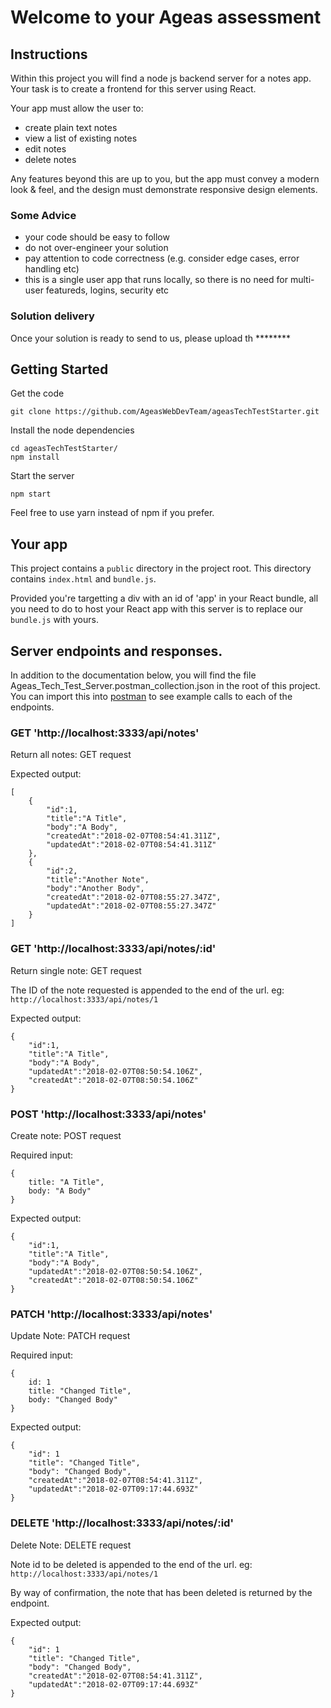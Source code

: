 # Welcome to your Ageas assessment #

## Instructions
Within this project you will find a node js backend server for a notes app. Your task is to create a frontend for this server using React.

Your app must allow the user to:
  - create plain text notes
  - view a list of existing notes
  - edit notes
  - delete notes
  
Any features beyond this are up to you, but the app must convey a modern look & feel, and the design must demonstrate responsive design elements.

### Some Advice
  - your code should be easy to follow
  - do not over-engineer your solution
  - pay attention to code correctness (e.g. consider edge cases, error handling etc)
  - this is a single user app that runs locally, so there is no need for multi-user featureds, logins, security etc
  
### Solution delivery
Once your solution is ready to send to us, please upload th ********
  
## Getting Started

Get the code

    git clone https://github.com/AgeasWebDevTeam/ageasTechTestStarter.git

Install the node dependencies

    cd ageasTechTestStarter/
    npm install

Start the server

    npm start

Feel free to use yarn instead of npm if you prefer.

## Your app

This project contains a `public` directory in the project root. This directory contains `index.html` and `bundle.js`.

Provided you're targetting a div with an id of 'app' in your React bundle, all you need to do to host your React app with this server is to replace our `bundle.js` with yours.

## Server endpoints and responses.

In addition to the documentation below, you will find the file Ageas_Tech_Test_Server.postman_collection.json in the root of this project. You can import this into [postman](https://www.getpostman.com/) to see example calls to each of the endpoints.

### GET 'http://localhost:3333/api/notes'
Return all notes: GET request

Expected output:
```
[
    {
        "id":1,
        "title":"A Title",
        "body":"A Body",
        "createdAt":"2018-02-07T08:54:41.311Z",
        "updatedAt":"2018-02-07T08:54:41.311Z"
    },
    {
        "id":2,
        "title":"Another Note",
        "body":"Another Body",
        "createdAt":"2018-02-07T08:55:27.347Z",
        "updatedAt":"2018-02-07T08:55:27.347Z"
    }
]
```
### GET 'http://localhost:3333/api/notes/:id'
Return single note: GET request

The ID of the note requested is appended to the end of the url. eg: `http://localhost:3333/api/notes/1`

Expected output:
```
{
    "id":1,
    "title":"A Title",
    "body":"A Body",
    "updatedAt":"2018-02-07T08:50:54.106Z",
    "createdAt":"2018-02-07T08:50:54.106Z"
}
```

### POST 'http://localhost:3333/api/notes'
Create note: POST request

Required input:
```
{
    title: "A Title",
    body: "A Body"
}
```

Expected output:
```
{
    "id":1,
    "title":"A Title",
    "body":"A Body",
    "updatedAt":"2018-02-07T08:50:54.106Z",
    "createdAt":"2018-02-07T08:50:54.106Z"
}
```
### PATCH 'http://localhost:3333/api/notes'
Update Note: PATCH request

Required input:
```
{
    id: 1
    title: "Changed Title",
    body: "Changed Body"
}
```

Expected output:
```
{
    "id": 1
    "title": "Changed Title",
    "body": "Changed Body",
    "createdAt":"2018-02-07T08:54:41.311Z",
    "updatedAt":"2018-02-07T09:17:44.693Z"
}
```

### DELETE 'http://localhost:3333/api/notes/:id'
Delete Note: DELETE request

Note id to be deleted is appended to the end of the url. eg: `http://localhost:3333/api/notes/1`

By way of confirmation, the note that has been deleted is returned by the endpoint.

Expected output:
```
{
    "id": 1
    "title": "Changed Title",
    "body": "Changed Body",
    "createdAt":"2018-02-07T08:54:41.311Z",
    "updatedAt":"2018-02-07T09:17:44.693Z"
}
```
